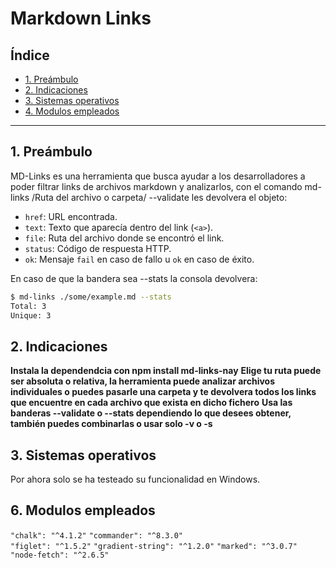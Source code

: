 # Markdown Links

## Índice

* [1. Preámbulo](#1-preámbulo)
* [2. Indicaciones](#2-indiciones)
* [3. Sistemas operativos](#3-sistemas-operativos)
* [4. Modulos empleados](#4-modulos-empleados)

***

## 1. Preámbulo

MD-Links es una herramienta que busca ayudar a los desarrolladores a poder filtrar links de archivos markdown y analizarlos, 
con el comando md-links /Ruta del archivo o carpeta/ --validate les devolvera el objeto:

* `href`: URL encontrada.
* `text`: Texto que aparecía dentro del link (`<a>`).
* `file`: Ruta del archivo donde se encontró el link.
* `status`: Código de respuesta HTTP.
* `ok`: Mensaje `fail` en caso de fallo u `ok` en caso de éxito.

En caso de que la bandera sea --stats la consola devolvera:


```sh
$ md-links ./some/example.md --stats
Total: 3
Unique: 3
```

## 2. Indicaciones
**Instala la dependendcia con npm install md-links-nay**
**Elige tu ruta puede ser absoluta o relativa, la herramienta puede analizar archivos individuales o puedes pasarle una carpeta y te devolvera todos los links que encuentre en cada archivo que exista en dicho fichero**
**Usa las banderas --validate o --stats dependiendo lo que desees obtener, también puedes combinarlas o usar solo -v o -s**


## 3. Sistemas operativos

Por ahora solo se ha testeado su funcionalidad en Windows.

## 6. Modulos empleados
`"chalk": "^4.1.2"`
`"commander": "^8.3.0"`    
`"figlet": "^1.5.2"`
`"gradient-string": "^1.2.0"`
`"marked": "^3.0.7"`
`"node-fetch": "^2.6.5"`
